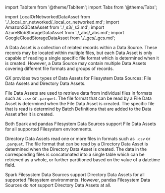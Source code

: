 import TabItem from '@theme/TabItem';
import Tabs from '@theme/Tabs';

import LocalOrNetworkedDataAsset from './_local_or_networked/_local_or_networked.md';
import AmazonS3DataAsset from './_s3/_s3.md';
import AzureBlobStorageDataAsset from './_abs/_abs.md';
import GoogleCloudStorageDataAsset from './_gcs/_gcs.md';

A Data Asset is a collection of related records within a Data Source.  These records may be located within multiple files, but each Data Asset is only capable of reading a single specific file format which is determined when it is created.  However, a Data Source may contain multiple Data Assets covering different file formats and groups of records.

GX provides two types of Data Assets for Filesystem Data Sources: File Data Assets and Directory Data Assets.

<Tabs queryString="data_asset" groupId="data_asset" defaultValue='file'>

   <TabItem value="file" label="File Data Asset">

   File Data Assets are used to retrieve data from individual files in formats such as `.csv` or `.parquet`.  The file format that can be read by a File Data Asset is determined when the File Data Asset is created.  The specific file that is read is determind by Batch Definitions that are added to the Data Asset after it is created.

   Both Spark and pandas Filesystem Data Sources support File Data Assets for all supported Filesystem environments.

   </TabItem>

   <TabItem value="directory" label="Directory Data Asset">

   Directory Data Assets read one or more files in formats such as `.csv` or `.parquet`.  The file format that can be read by a Directory Data Asset is determined when the Directory Data Asset is created.  The data in the corresponding files is concatonated into a single table which can be retrieved as a whole, or further partitioned based on the value of a datetime field.

   Spark Filesystem Data Sources support Directory Data Assets for all supported Filesystem environments.  However, pandas Filesystem Data Sources do _not_ support Directory Data Assets at all.

   </TabItem>

</Tabs>

<Tabs queryString="environment" groupId="environment" defaultValue="filesystem">

   <TabItem value="filesystem" label="Local or networked filesystem">
   <LocalOrNetworkedDataAsset/>
   </TabItem>

   <TabItem value="s3" label="Amazon S3">
   <AmazonS3DataAsset/>
   </TabItem>

   <TabItem value="abs" label="Azure Blob Storage">
   <AzureBlobStorageDataAsset/>
   </TabItem>

   <TabItem value="gcs" label="Google Cloud Storage">
   <GoogleCloudStorageDataAsset/>
   </TabItem>

</Tabs>
